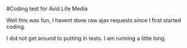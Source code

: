 #Coding test for Avid Life Media

Well this was fun, I havent done raw ajax requests since I first started coding.  

I did not get around to putting in tests.  I am running a little long.
 


